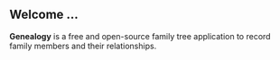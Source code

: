 ## Welcome ...

**Genealogy** is a free and open-source family tree application to record family members and their relationships.



